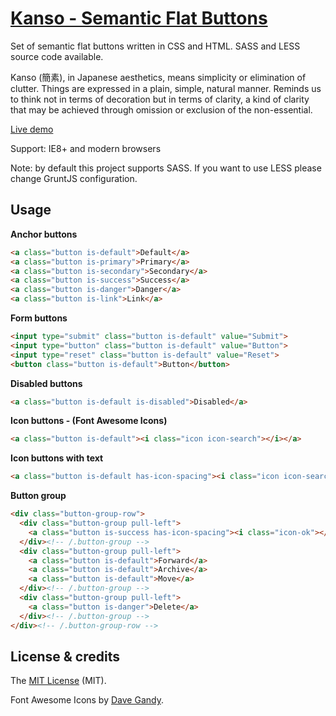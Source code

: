 # [Kanso - Semantic Flat Buttons](http://www.kolszewski.com/kanso)
Set of semantic flat buttons written in CSS and HTML. SASS and LESS source code available. 

Kanso (簡素), in Japanese aesthetics, means simplicity or elimination of clutter. Things are expressed in a plain, simple, natural manner. Reminds us to think not in terms of decoration but in terms of clarity, a kind of clarity that may be achieved through omission or exclusion of the non-essential. 

[Live demo](http://www.kolszewski.com/kanso)

Support: IE8+ and modern browsers

Note: by default this project supports SASS. If you want to use LESS please change GruntJS configuration.

## Usage
**Anchor buttons**
```html
<a class="button is-default">Default</a>
<a class="button is-primary">Primary</a>
<a class="button is-secondary">Secondary</a>
<a class="button is-success">Success</a>
<a class="button is-danger">Danger</a>
<a class="button is-link">Link</a>
```
**Form buttons**
```html
<input type="submit" class="button is-default" value="Submit">
<input type="button" class="button is-default" value="Button">
<input type="reset" class="button is-default" value="Reset">
<button class="button is-default">Button</button>
```
**Disabled buttons**
```html
<a class="button is-default is-disabled">Disabled</a>
```
**Icon buttons - (Font Awesome Icons)**
```html
<a class="button is-default"><i class="icon icon-search"></i></a>
```
**Icon buttons with text**
```html
<a class="button is-default has-icon-spacing"><i class="icon icon-search"></i> Search</a>
```
**Button group**
```html
<div class="button-group-row">
  <div class="button-group pull-left">
    <a class="button is-success has-icon-spacing"><i class="icon-ok"></i> New Email</a>
  </div><!-- /.button-group -->
  <div class="button-group pull-left">
    <a class="button is-default">Forward</a>
    <a class="button is-default">Archive</a>
    <a class="button is-default">Move</a>
  </div><!-- /.button-group -->
  <div class="button-group pull-left">
    <a class="button is-danger">Delete</a>
  </div><!-- /.button-group -->
</div><!-- /.button-group-row -->
```
## License & credits
The [MIT License](https://github.com/KrisOlszewski/Kanso/blob/master/LICENSE.md) (MIT).

Font Awesome Icons by [Dave Gandy](http://fontawesome.io/).
